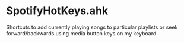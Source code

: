 # SpotifyHotKeys.ahk

Shortcuts to add currently playing songs to particular playlists or seek forward/backwards using media button keys on my keyboard
